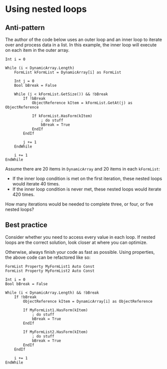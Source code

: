 <!-- TITLE: Using nested loops -->

# Using nested loops
## Anti-pattern

The author of the code below uses an outer loop and an inner loop to iterate over and process data in a list. In this example, the inner loop will execute on each item in the outer array.

```
Int i = 0

While (i < DynamicArray.Length)
	FormList kFormList = DynamicArray[i] as FormList
	
	Int j = 0
	Bool bBreak = False
	
	While (j < kFormList.GetSize()) && !bBreak
		If !bBreak
			ObjectReference kItem = kFormList.GetAt(j) as ObjectReference

			If kFormList.HasForm(kItem)
				; do stuff
				bBreak = True
			EndIf
		EndIf
		
		j += 1
	EndWhile
	
	i += 1
EndWhile
```

Assume there are 20 items in `DynamicArray` and 20 items in each `kFormList`:

- If the inner loop condition is met on the first iteration, these nested loops would iterate 40 times.
- If the inner loop condition is never met, these nested loops would iterate 420 times.

How many iterations would be needed to complete three, or four, or five nested loops?

## Best practice

Consider whether you need to access every value in each loop. If nested loops are the correct solution, look closer at where you can optimize.

Otherwise, always finish your code as fast as possible. Using properties, the above code can be refactored like so:

```
FormList Property MyFormList1 Auto Const
FormList Property MyFormList2 Auto Const

Int i = 0
Bool bBreak = False

While (i < DynamicArray.Length) && !bBreak
	If !bBreak
		ObjectReference kItem = DynamicArray[i] as ObjectReference
	
		If MyFormList1.HasForm(kItem)
			; do stuff
			bBreak = True
		EndIf
	
		If MyFormList2.HasForm(kItem)
			; do stuff
			bBreak = True
		EndIf
	EndIf
	
	i += 1
EndWhile
```